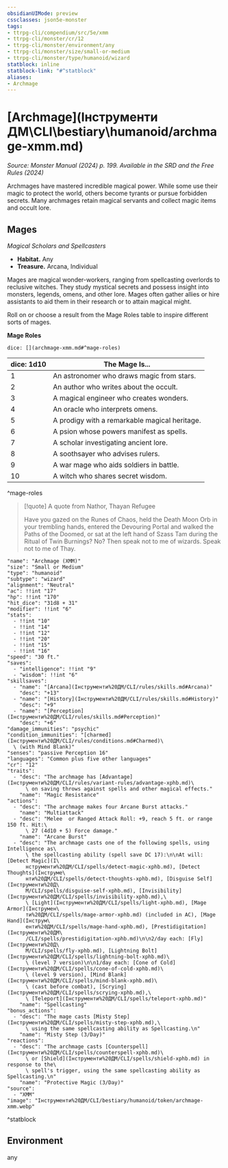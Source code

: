 ```yaml
---
obsidianUIMode: preview
cssclasses: json5e-monster
tags:
- ttrpg-cli/compendium/src/5e/xmm
- ttrpg-cli/monster/cr/12
- ttrpg-cli/monster/environment/any
- ttrpg-cli/monster/size/small-or-medium
- ttrpg-cli/monster/type/humanoid/wizard
statblock: inline
statblock-link: "#^statblock"
aliases:
- Archmage
---
```

# [Archmage](Інструменти ДМ\CLI\bestiary\humanoid/archmage-xmm.md)
*Source: Monster Manual (2024) p. 199. Available in the <span title='Systems Reference Document (5.2)'>SRD</span> and the Free Rules (2024)*  

Archmages have mastered incredible magical power. While some use their magic to protect the world, others become tyrants or pursue forbidden secrets. Many archmages retain magical servants and collect magic items and occult lore.

## Mages

*Magical Scholars and Spellcasters*

- **Habitat.** Any  
- **Treasure.** Arcana, Individual  

Mages are magical wonder-workers, ranging from spellcasting overlords to reclusive witches. They study mystical secrets and possess insight into monsters, legends, omens, and other lore. Mages often gather allies or hire assistants to aid them in their research or to attain magical might.

Roll on or choose a result from the Mage Roles table to inspire different sorts of mages.

**Mage Roles**

`dice: [](archmage-xmm.md#^mage-roles)`

| dice: 1d10 | The Mage Is... |
|------------|----------------|
| 1 | An astronomer who draws magic from stars. |
| 2 | An author who writes about the occult. |
| 3 | A magical engineer who creates wonders. |
| 4 | An oracle who interprets omens. |
| 5 | A prodigy with a remarkable magical heritage. |
| 6 | A psion whose powers manifest as spells. |
| 7 | A scholar investigating ancient lore. |
| 8 | A soothsayer who advises rulers. |
| 9 | A war mage who aids soldiers in battle. |
| 10 | A witch who shares secret wisdom. |
^mage-roles

> [!quote] A quote from Nathor, Thayan Refugee  
> 
> Have you gazed on the Runes of Chaos, held the Death Moon Orb in your trembling hands, entered the Devouring Portal and walked the Paths of the Doomed, or sat at the left hand of Szass Tam during the Ritual of Twin Burnings? No? Then speak not to me of wizards. Speak not to me of Thay.


```statblock
"name": "Archmage (XMM)"
"size": "Small or Medium"
"type": "humanoid"
"subtype": "wizard"
"alignment": "Neutral"
"ac": !!int "17"
"hp": !!int "170"
"hit_dice": "31d8 + 31"
"modifier": !!int "6"
"stats":
  - !!int "10"
  - !!int "14"
  - !!int "12"
  - !!int "20"
  - !!int "15"
  - !!int "16"
"speed": "30 ft."
"saves":
  - "intelligence": !!int "9"
  - "wisdom": !!int "6"
"skillsaves":
  - "name": "[Arcana](Інструменти%20ДМ/CLI/rules/skills.md#Arcana)"
    "desc": "+13"
  - "name": "[History](Інструменти%20ДМ/CLI/rules/skills.md#History)"
    "desc": "+9"
  - "name": "[Perception](Інструменти%20ДМ/CLI/rules/skills.md#Perception)"
    "desc": "+6"
"damage_immunities": "psychic"
"condition_immunities": "[charmed](Інструменти%20ДМ/CLI/rules/conditions.md#Charmed)\
  \ (with Mind Blank)"
"senses": "passive Perception 16"
"languages": "Common plus five other languages"
"cr": "12"
"traits":
  - "desc": "The archmage has [Advantage](Інструменти%20ДМ/CLI/rules/variant-rules/advantage-xphb.md)\
      \ on saving throws against spells and other magical effects."
    "name": "Magic Resistance"
"actions":
  - "desc": "The archmage makes four Arcane Burst attacks."
    "name": "Multiattack"
  - "desc": "Melee  or Ranged Attack Roll: +9, reach 5 ft. or range 150 ft. Hit:\
      \ 27 (4d10 + 5) Force damage."
    "name": "Arcane Burst"
  - "desc": "The archmage casts one of the following spells, using Intelligence as\
      \ the spellcasting ability (spell save DC 17):\n\nAt will: [Detect Magic](І\
      нструменти%20ДМ/CLI/spells/detect-magic-xphb.md), [Detect Thoughts](Інструме\
      нти%20ДМ/CLI/spells/detect-thoughts-xphb.md), [Disguise Self](Інструменти%20Д\
      М/CLI/spells/disguise-self-xphb.md), [Invisibility](Інструменти%20ДМ/CLI/spells/invisibility-xphb.md),\
      \ [Light](Інструменти%20ДМ/CLI/spells/light-xphb.md), [Mage Armor](Інструмен\
      ти%20ДМ/CLI/spells/mage-armor-xphb.md) (included in AC), [Mage Hand](Інструм\
      енти%20ДМ/CLI/spells/mage-hand-xphb.md), [Prestidigitation](Інструменти%20ДМ\
      /CLI/spells/prestidigitation-xphb.md)\n\n2/day each: [Fly](Інструменти%20Д\
      М/CLI/spells/fly-xphb.md), [Lightning Bolt](Інструменти%20ДМ/CLI/spells/lightning-bolt-xphb.md)\
      \ (level 7 version)\n\n1/day each: [Cone of Cold](Інструменти%20ДМ/CLI/spells/cone-of-cold-xphb.md)\
      \ (level 9 version), [Mind Blank](Інструменти%20ДМ/CLI/spells/mind-blank-xphb.md)\
      \ (cast before combat), [Scrying](Інструменти%20ДМ/CLI/spells/scrying-xphb.md),\
      \ [Teleport](Інструменти%20ДМ/CLI/spells/teleport-xphb.md)"
    "name": "Spellcasting"
"bonus_actions":
  - "desc": "The mage casts [Misty Step](Інструменти%20ДМ/CLI/spells/misty-step-xphb.md),\
      \ using the same spellcasting ability as Spellcasting.\n"
    "name": "Misty Step (3/Day)"
"reactions":
  - "desc": "The archmage casts [Counterspell](Інструменти%20ДМ/CLI/spells/counterspell-xphb.md)\
      \ or [Shield](Інструменти%20ДМ/CLI/spells/shield-xphb.md) in response to the\
      \ spell's trigger, using the same spellcasting ability as Spellcasting.\n"
    "name": "Protective Magic (3/Day)"
"source":
  - "XMM"
"image": "Інструменти%20ДМ/CLI/bestiary/humanoid/token/archmage-xmm.webp"
```
^statblock

## Environment

any